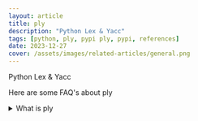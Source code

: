 ```yaml
---
layout: article
title: ply
description: "Python Lex & Yacc"
tags: [python, ply, pypi ply, pypi, references]
date: 2023-12-27
cover: /assets/images/related-articles/general.png
---
```


Python Lex & Yacc

Here are some FAQ's about ply
<details>
<summary>What is ply</summary>
Python Lex & Yacc
</details>
